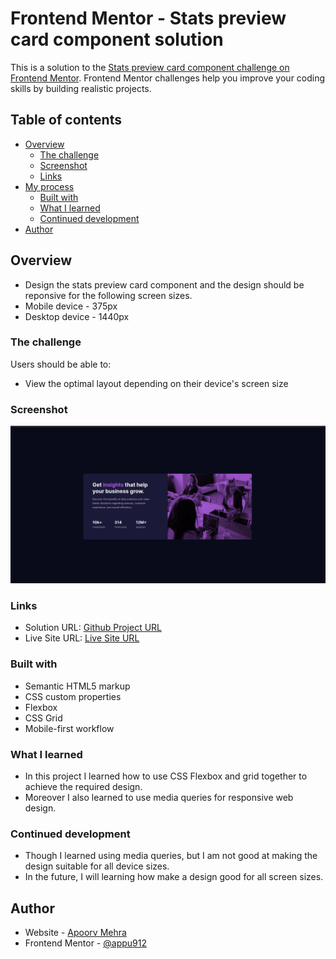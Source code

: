 # Frontend Mentor - Stats preview card component solution

This is a solution to the [Stats preview card component challenge on Frontend Mentor](https://www.frontendmentor.io/challenges/stats-preview-card-component-8JqbgoU62). Frontend Mentor challenges help you improve your coding skills by building realistic projects. 

## Table of contents

- [Overview](#overview)
  - [The challenge](#the-challenge)
  - [Screenshot](#screenshot)
  - [Links](#links)
- [My process](#my-process)
  - [Built with](#built-with)
  - [What I learned](#what-i-learned)
  - [Continued development](#continued-development)
- [Author](#author)
## Overview

- Design the stats preview card component and the design should be reponsive for the following screen sizes.
- Mobile device - 375px
- Desktop device - 1440px

### The challenge

Users should be able to:

- View the optimal layout depending on their device's screen size

### Screenshot

![Design for stats-preview-card-component-main](./screenshot.png)
### Links

- Solution URL: [Github Project URL](https://github.com/appu912/stats-preview-card-component-main)
- Live Site URL: [Live Site URL](https://appu912.github.io/stats-preview-card-component-main/)

### Built with

- Semantic HTML5 markup
- CSS custom properties
- Flexbox
- CSS Grid
- Mobile-first workflow

### What I learned

- In this project I learned how to use CSS Flexbox and grid together to achieve the required design.
- Moreover I also learned to use media queries for responsive web design. 


### Continued development

- Though I learned using media queries, but I am not good at making the design suitable for all device sizes.
- In the future, I will learning how make a design good for all screen sizes.


## Author

- Website - [Apoorv Mehra](https://appu912.github.io/cv/)
- Frontend Mentor - [@appu912](https://www.frontendmentor.io/profile/appu912)
